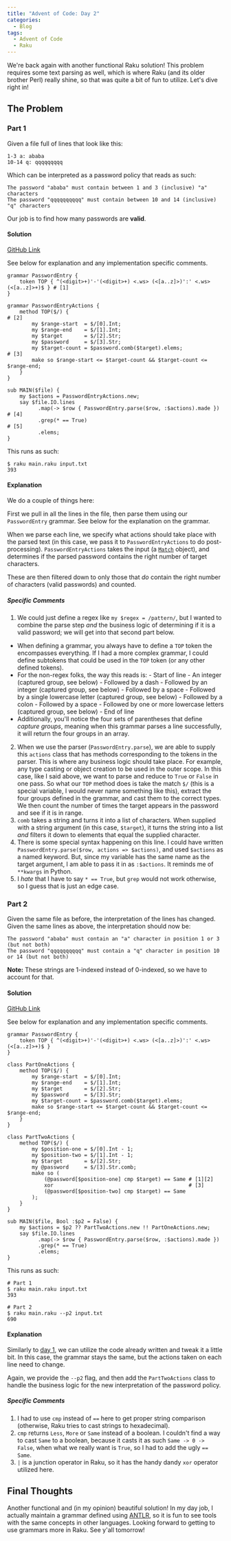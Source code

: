 ```yaml
---
title: "Advent of Code: Day 2"
categories:
  - Blog
tags:
  - Advent of Code
  - Raku
---
```


We're back again with another functional Raku solution! This problem requires some text parsing as well, which is where Raku (and its older brother Perl) really shine, so that was quite a bit of fun to utilize. Let's dive right in!

## The Problem

### Part 1

Given a file full of lines that look like this:

```
1-3 a: ababa
10-14 q: qqqqqqqqq
```

Which can be interpreted as a password policy that reads as such:

```
The password "ababa" must contain between 1 and 3 (inclusive) "a" characters
The password "qqqqqqqqqq" must contain between 10 and 14 (inclusive) "q" characters
```

Our job is to find how many passwords are **valid**.

#### Solution

[GitHub Link](https://github.com/aaronreidsmith/advent-of-code/blob/main/2020/02/raku/main.raku)

See below for explanation and any implementation specific comments.

```
grammar PasswordEntry {
    token TOP { ^(<digit>+)'-'(<digit>+) <.ws> (<[a..z]>)':' <.ws> (<[a..z]>+)$ } # [1]
}

grammar PasswordEntryActions {
    method TOP($/) {                                                          # [2]
        my $range-start  = $/[0].Int;
        my $range-end    = $/[1].Int;
        my $target       = $/[2].Str;
        my $password     = $/[3].Str;
        my $target-count = $password.comb($target).elems;                     # [3]
        make so $range-start <= $target-count && $target-count <= $range-end;
    }
}

sub MAIN($file) {
    my $actions = PasswordEntryActions.new;
    say $file.IO.lines
          .map(-> $row { PasswordEntry.parse($row, :$actions).made }) # [4]
          .grep(* == True)                                            # [5]
          .elems;
}
```

This runs as such:

```
$ raku main.raku input.txt
393
```

#### Explanation

We do a couple of things here:

First we pull in all the lines in the file, then parse them using our `PasswordEntry` grammar. See below for the explanation on the grammar.

When we parse each line, we specify what actions should take place with the parsed text (in this case, we pass it to `PasswordEntryActions` to do post-processing). `PasswordEntryActions` takes the input (a [`Match`](https://docs.raku.org/type/Match) object), and determines if the parsed password contains the right number of target characters.

These are then filtered down to only those that _do_ contain the right number of characters (valid passwords) and counted.

##### Specific Comments

1. We could just define a regex like `my $regex = /pattern/`, but I wanted to combine the parse step _and_ the business logic of determining if it is a valid password; we will get into that second part below.
  - When defining a grammar, you always have to define a `TOP` token the encompasses everything. If I had a more complex grammar, I could define subtokens that could be used in the `TOP` token (or any other defined tokens).
  - For the non-regex folks, the way this reads is:
        - Start of line
        - An integer (captured group, see below)
        - Followed by a dash
        - Followed by an integer (captured group, see below)
        - Followed by a space
        - Followed by a single lowercase letter (captured group, see below)
        - Followed by a colon
        - Followed by a space
        - Followed by one or more lowercase letters (captured group, see below)
        - End of line
  - Additionally, you'll notice the four sets of parentheses that define _capture groups_, meaning when this grammar parses a line successfully, it will return the four groups in an array.
  
2. When we use the parser (`PasswordEntry.parse`), we are able to supply this `actions` class that has methods corresponding to the tokens in the parser. This is where any business logic should take place. For example, any type casting or object creation to be used in the outer scope. In this case, like I said above, we want to parse and reduce to `True` or `False` in one pass. So what our `TOP` method does is take the match `$/` (this is a special variable, I would never name something like this), extract the four groups defined in the grammar, and cast them to the correct types. We then count the number of times the target appears in the password and see if it is in range.
3. `comb` takes a string and turns it into a list of characters. When supplied with a string argument (in this case, `$target`), it turns the string into a list _and_ filters it down to elements that equal the supplied character.
4. There is some special syntax happening on this line. I could have written `PasswordEntry.parse($row, actions => $actions)`, and used `$actions` as a named keyword. But, since my variable has the same name as the target argument, I am able to pass it in as `:$actions`. It reminds me of `**kwargs` in Python.
5. I _hate_ that I have to say `* == True`, but `grep` would not work otherwise, so I guess that is just an edge case.

### Part 2

Given the same file as before, the interpretation of the lines has changed. Given the same lines as above, the interpretation should now be:

```
The password "ababa" must contain an "a" character in position 1 or 3 (but not both)
The password "qqqqqqqqqq" must contain a "q" character in position 10 or 14 (but not both)
```

**Note:** These strings are 1-indexed instead of 0-indexed, so we have to account for that.

#### Solution

[GitHub Link](https://github.com/aaronreidsmith/advent-of-code/blob/main/2020/02/raku/main.raku)

See below for explanation and any implementation specific comments.

```
grammar PasswordEntry {
    token TOP { ^(<digit>+)'-'(<digit>+) <.ws> (<[a..z]>)':' <.ws> (<[a..z]>+)$ }
}

class PartOneActions {
    method TOP($/) {
        my $range-start  = $/[0].Int;
        my $range-end    = $/[1].Int;
        my $target       = $/[2].Str;
        my $password     = $/[3].Str;
        my $target-count = $password.comb($target).elems;
        make so $range-start <= $target-count && $target-count <= $range-end;
    }
}

class PartTwoActions {
    method TOP($/) {
        my $position-one = $/[0].Int - 1;
        my $position-two = $/[1].Int - 1;
        my $target       = $/[2].Str;
        my @password     = $/[3].Str.comb;
        make so (
            (@password[$position-one] cmp $target) == Same # [1][2]
            xor                                            # [3]
            (@password[$position-two] cmp $target) == Same
        );
    }
}

sub MAIN($file, Bool :$p2 = False) {
    my $actions = $p2 ?? PartTwoActions.new !! PartOneActions.new;
    say $file.IO.lines
          .map(-> $row { PasswordEntry.parse($row, :$actions).made })
          .grep(* == True)
          .elems;
}
```

This runs as such:

```
# Part 1
$ raku main.raku input.txt
393

# Part 2
$ raku main.raku --p2 input.txt
690
```

#### Explanation

Similarly to [day 1](https://aaronreidsmith.github.io/blog/advent-of-code-day-01/), we can utilize the code already written and tweak it a little bit. In this case, the grammar stays the same, but the actions taken on each line need to change.

Again, we provide the `--p2` flag, and then add the `PartTwoActions` class to handle the business logic for the new interpretation of the password policy.

##### Specific Comments

1. I had to use `cmp` instead of `==` here to get proper string comparison (otherwise, Raku tries to cast strings to hexadecimal).
2. `cmp` returns `Less`, `More` or `Same` instead of a boolean. I couldn't find a way to cast `Same` to a boolean, because it casts it as such `Same -> 0 -> False`, when what we really want is `True`, so I had to add the ugly `== Same`.
3. `|` is a junction operator in Raku, so it has the handy dandy `xor` operator utilized here.


## Final Thoughts

Another functional and (in my opinion) beautiful solution! In my day job, I actually maintain a grammar defined using [ANTLR](https://www.antlr.org/), so it is fun to see tools with the same concepts in other languages. Looking forward to getting to use grammars more in Raku. See y'all tomorrow!